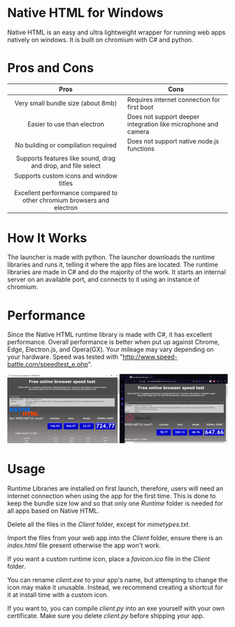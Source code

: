 # Native HTML for Windows

Native HTML is an easy and ultra lightweight wrapper for running web apps natively on windows.
It is built on chromium with C# and python.

# Pros and Cons

|                                  Pros                                  | Cons                                                           |
|:----------------------------------------------------------------------:|----------------------------------------------------------------|
|                   Very small bundle size (about 8mb)                   |           Requires internet connection for first boot          |
|                       Easier to use than electron                      | Does not support deeper integration like microphone and camera |
|                   No building or compilation required                  |            Does not support native node.js functions           |
|      Supports features like sound, drag and drop, and file select      |                                                                |
|                 Supports custom icons and window titles                |                                                                |
| Excellent performance compared to other chromium browsers and electron |                                                                |

# How It Works

The launcher is made with python. The launcher downloads the runtime libraries and runs it, telling it where the app files are located.
The runtime libraries are made in C# and do the majority of the work.
It starts an internal server on an available port, and connects to it using an instance of chromium.


# Performance

Since the Native HTML runtime library is made with C#, it has excellent performance.
Overall performance is better when put up against Chrome, Edge, Electron.js, and Opera(GX).
Your mileage may vary depending on your hardware.
Speed was tested with "http://www.speed-battle.com/speedtest_e.php".

![Native HTML beating Opera GX](https://github.com/SamarthCat/Native-HTML-for-Windows/blob/main/Images/Performance.png)

# Usage

Runtime Libraries are installed on first launch, therefore, users will need an internet connection when using the app for the first time. This is done to keep the bundle size low and so that only one *Runtime* folder is needed for all apps based on Native HTML.

Delete all the files in the *Client* folder, except for *mimetypes.txt*.

Import the files from your web app into the *Client* folder, ensure there is an *index.html* file present otherwise the app won't work.

If you want a custom runtime icon, place a *favicon.ico* file in the *Client* folder.

You can rename *client.exe* to your app's name, but attempting to change the icon may make it unusable. Instead, we recommend creating a shortcut for it at install time with a custom icon.

If you want to, you can compile *client.py* into an exe yourself with your own certificate. Make sure you delete *client.py* before shipping your app.
